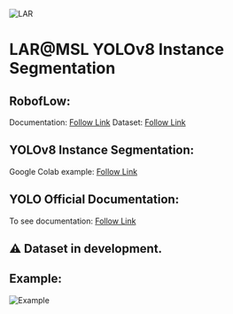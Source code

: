 ![LAR](https://github.com/MSL-LAR-MinhoTeam/2TDP/blob/main/Images/git_msl_YOLO.png)
# LAR@MSL YOLOv8 Instance Segmentation

## RobofLow:
Documentation: [Follow Link](https://docs.roboflow.com/)
Dataset: [Follow Link](https://universe.roboflow.com/omnidatasetsegmentation/msl-omnidirecional-lar-uminho/dataset/14)

## YOLOv8 Instance Segmentation:
Google Colab example: [Follow Link](https://colab.research.google.com/gist/josecomartins/8091faa58b21a951b12658f64687b8e6/msl_yolov8.ipynb)

## YOLO Official Documentation:
To see documentation: [Follow Link](https://docs.ultralytics.com/)

## ⚠️ Dataset in development.

## Example:
![Example](https://github.com/MSL-LAR-MinhoTeam/2TDP/blob/main/Yolo/example.jpg)
